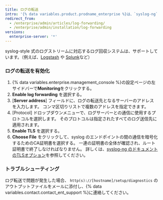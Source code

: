 ```yaml
---
title: ログの転送
intro: '{% data variables.product.prodname_enterprise %}は、`syslog-ng` を使って、{% data variables.enterprise.management_console %}の設定で指定したサーバに、システムとアプリケーションのログを転送します。'
redirect_from:
  - /enterprise/admin/articles/log-forwarding/
  - /enterprise/admin/installation/log-forwarding
versions:
  enterprise-server: '*'
---
```


syslog-style 式のログストリームに対応するログ回収システムは、サポートしています。（例えば、[Logstash](http://logstash.net/) や [Splunk](http://docs.splunk.com/Documentation/Splunk/latest/Data/Monitornetworkports)など）

### ログの転送を有効化

1. {% data variables.enterprise.management_console %}の設定ページの左サイドバーで**Monitoring**をクリックする。
1. **Enable log forwarding** を選択する。
1. [**Server address**] フィールドに、ログの転送先となるサーバーのアドレスを入力します。 コンマ区切りリストで複数のアドレスを指定できます。
1. [Protocol] ドロップダウンメニューで、ログサーバーとの通信に使用するプロトコルを選択します。 そのプロトコルは指定されたすべてのログ送信先に適用されます。
1. **Enable TLS** を選択する。
1. **Choose File** をクリックして、syslog のエンドポイントの間の通信を暗号化するためのCA証明書を選択する。 一連の証明書の全体が確認され、ルート証明書で終了しなければなりません。 詳しくは、[syslog-ng のドキュメントのTLSオプション](https://support.oneidentity.com/technical-documents/syslog-ng-open-source-edition/3.16/administration-guide/56#TOPIC-956599)を参照してください。

### トラブルシューティング

ログ転送で問題が発生した場合、 `http(s)://[hostname]/setup/diagnostics` のアウトプットファイルをメールに添付し、{% data variables.contact.contact_ent_support %}に連絡してください。
